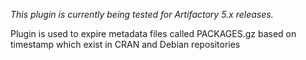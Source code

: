 *This plugin is currently being tested for Artifactory 5.x releases.*

Plugin is used to expire metadata files called PACKAGES.gz based on timestamp which exist in CRAN and Debian repositories